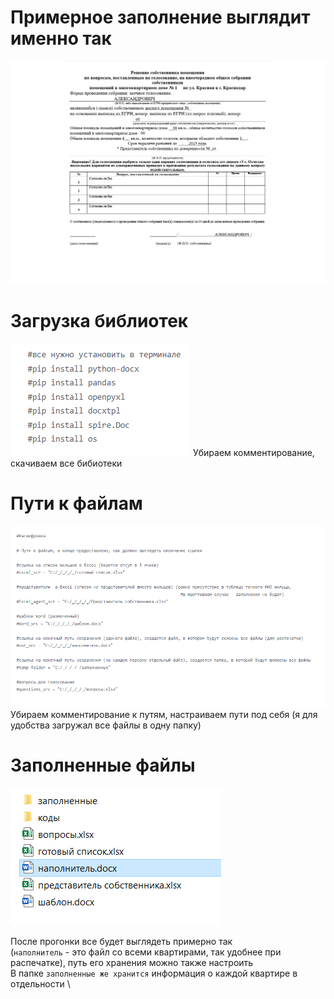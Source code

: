 # Примерное заполнение выглядит именно так
![Примерное заполнение выглядит именно так](https://github.com/wanderPS/housing-voting-automation/blob/main/photos%20for%20readme/%D0%BF%D1%80%D0%B8%D0%BC%D0%B5%D1%80%20%D0%B7%D0%B0%D0%BF%D0%BE%D0%BB%D0%BD%D0%B5%D0%BD%D0%B8%D1%8F.png)

# Загрузка библиотек 
![Загрузка библиотек](https://github.com/wanderPS/housing-voting-automation/blob/main/photos%20for%20readme/%D0%B7%D0%B0%D0%B3%D1%80%D1%83%D0%B7%D0%BA%D0%B0%20%D0%B1%D0%B8%D0%B1%D0%BB%D0%B8%D0%BE%D1%82%D0%B5%D0%BA.png)
Убираем комментирование, скачиваем все бибиотеки

# Пути к файлам
![Пути к файлам](https://github.com/wanderPS/housing-voting-automation/blob/main/photos%20for%20readme/%D0%BF%D1%83%D1%82%D0%B8%20%D0%BA%20%D1%84%D0%B0%D0%B9%D0%BB%D0%B0%D0%BC.png)
Убираем комментирование к путям, настраиваем пути под себя (я для удобства загружал все файлы в одну папку)

# Заполненные файлы
![Заполненные файлы](https://github.com/wanderPS/housing-voting-automation/blob/main/photos%20for%20readme/%D0%B7%D0%B0%D0%BF%D0%BE%D0%BB%D0%BD%D0%B5%D0%BD%D0%BD%D1%8B%D0%B5%20%D1%84%D0%B0%D0%B9%D0%BB%D1%8B.png)

После прогонки все будет выглядеть примерно так \
(`наполнитель` - это файл со всеми квартирами, так удобнее при распечатке), путь его хранения можно также настроить \
В папке `заполненные же хранится` информация о каждой квартире в отдельности \



